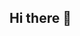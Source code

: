 ## Hi there 👋

<!--
**gmathu5/gmathu5** is a ✨ _special_ ✨ repository because its `README.md` (this file) appears on your GitHub profile.

Here are some ideas to get you started:

I'm a 2nd year PhD student enrolled in Imperial College London's AI4Health Programme. My research focuses on evaluating wearable IMU sensors for patient evaluations in the context of neurological disorders. 

